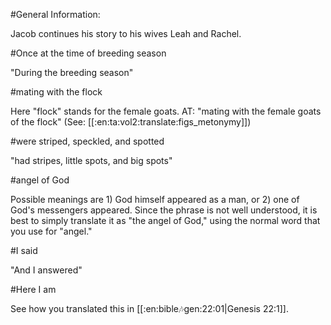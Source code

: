 #General Information:

Jacob continues his story to his wives Leah and Rachel.

#Once at the time of breeding season

"During the breeding season"

#mating with the flock

Here "flock" stands for the female goats. AT: "mating with the female goats of the flock" (See: [[:en:ta:vol2:translate:figs_metonymy]])

#were striped, speckled, and spotted

"had stripes, little spots, and big spots"

#angel of God

Possible meanings are 1) God himself appeared as a man, or 2) one of God's messengers appeared. Since the phrase is not well understood, it is best to simply translate it as "the angel of God," using the normal word that you use for "angel."

#I said

"And I answered"

#Here I am

See how you translated this in [[:en:bible:notes:gen:22:01|Genesis 22:1]].
